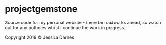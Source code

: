 projectgemstone
===============

Source code for my personal website - there be roadworks ahead, so watch out for any potholes whilst I continue the work in progress.

Copyright 2018 &copy; Jessica Darnes
